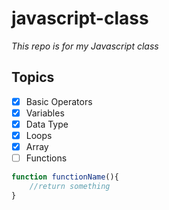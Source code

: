 # javascript-class
*This repo is for my Javascript class*

## Topics
- [x] Basic Operators
- [x] Variables
- [x] Data Type
- [X] Loops
- [X] Array
- [ ] Functions

```js
function functionName(){
    //return something 
}
```
